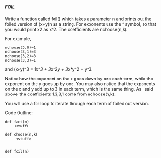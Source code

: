 ##### FOIL
Write a function called foil() which takes a parameter n and prints out the foiled version of (x+y)n as a string. For 
exponents use the ^ symbol, so that you would print x2 as x^2. The coefficients are nchoose(n,k). 

For example, 
```
nchoose(3,0)=1
nchoose(3,1)=3
nchoose(3,2)=3
nchoose(3,3)=1
```
and (x+y)^3 = 1*x^3 + 3*x^2*y + 3*x*y^2 + y^3. 

Notice how the exponent on the x goes down by one each term, while the exponent on the y goes up by one. You may also 
notice that the exponents on the x and y add up to 3 in each term, which is the same thing. As I said above, the 
coefficients 1,3,3,1 come from nchoose(n,k).

You will use a for loop to iterate through each term of foiled out version.


Code Outline:
```
def fact(m)
    <stuff>

def choose(n,k)
     <stuff>


def foil(n)
```
